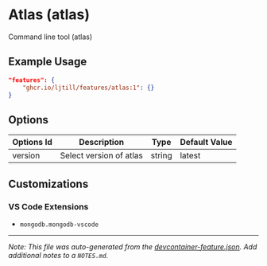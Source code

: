 
# Atlas (atlas)

Command line tool (atlas)

## Example Usage

```json
"features": {
    "ghcr.io/ljtill/features/atlas:1": {}
}
```

## Options

| Options Id | Description | Type | Default Value |
|-----|-----|-----|-----|
| version | Select version of atlas | string | latest |

## Customizations

### VS Code Extensions

- `mongodb.mongodb-vscode`



---

_Note: This file was auto-generated from the [devcontainer-feature.json](https://github.com/ljtill/features/blob/main/src/atlas/devcontainer-feature.json).  Add additional notes to a `NOTES.md`._
